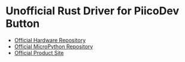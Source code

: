 [Official Hardware Repository]: https://github.com/CoreElectronics/CE-PiicoDev-Button/tree/53c87f9c908d31c1385dfc4f9f4e1d9773aa05ae
[Official MicroPython Repository]: https://github.com/CoreElectronics/CE-PiicoDev-Switch-MicroPython-Module/tree/3bfbfa1ed58438afb9d7cb3032e24de1dc9742e7
[Official Product Site]: https://piico.dev/p21
# Unofficial Rust Driver for PiicoDev Button
- [Official Hardware Repository]
- [Official MicroPython Repository]
- [Official Product Site]
